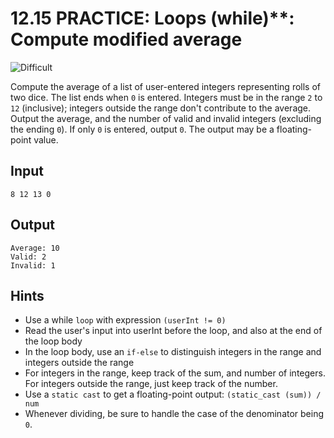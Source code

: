 # 12.15 PRACTICE: Loops (while)**: Compute modified average
![Difficult]

Compute the average of a list of user-entered integers representing rolls of two dice.
The list ends when `0` is entered.
Integers must be in the range `2` to `12` (inclusive);
integers outside the range don't contribute to the average.
Output the average, and the number of valid and invalid integers
(excluding the ending `0`).
If only `0` is entered, output `0`.
The output may be a floating-point value.

## Input
```
8 12 13 0
```

## Output
```
Average: 10
Valid: 2
Invalid: 1
```

## Hints
* Use a while `loop` with expression `(userInt != 0)`
* Read the user's input into userInt before the loop,
and also at the end of the loop body
* In the loop body, use an `if-else` to distinguish integers in the range and integers outside the range
* For integers in the range, keep track of the sum, and number of integers.
For integers outside the range, just keep track of the number.
* Use a `static cast` to get a floating-point output: `(static_cast (sum)) / num`
* Whenever dividing, be sure to handle the case of the denominator being `0`.

[Difficult]: https://flat.badgen.net/badge/Difficult/★★☆☆/yellow